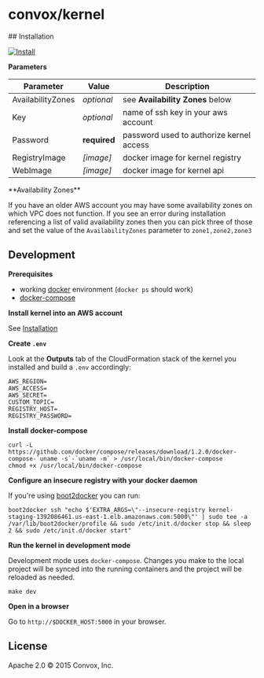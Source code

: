 # convox/kernel

<a name="installation">
## Installation

[![Install](https://s3.amazonaws.com/cloudformation-examples/cloudformation-launch-stack.png)](https://console.aws.amazon.com/cloudformation/home?region=us-east-1#cstack=sn%7Econvox%7Cturl%7Ehttp://convox.s3.amazonaws.com/kernel.json)

**Parameters**

| Parameter         | Value        | Description                              |
|-------------------|--------------|------------------------------------------|
| AvailabilityZones | *optional*   | see **Availability Zones** below         |
| Key               | *optional*   | name of ssh key in your aws account      |
| Password          | **required** | password used to authorize kernel access |
| RegistryImage     | *[image]*    | docker image for kernel registry         |
| WebImage          | *[image]*    | docker image for kernel api              |

<a name="availability-zones">
**Availability Zones**

If you have an older AWS account you may have some availability zones on which VPC does not function. If you see an error during installation referencing a list of valid availability zones then you can pick three of those and set the value of the `AvailabilityZones` parameter to `zone1,zone2,zone3`

## Development

**Prerequisites**

* working [docker](https://docs.docker.com/installation/) environment (`docker ps` should work)
* [docker-compose](https://docs.docker.com/compose/install/)

**Install kernel into an AWS account**

See [Installation](#installation)

**Create `.env`**

Look at the **Outputs** tab of the CloudFormation stack of the kernel you installed and build a `.env`  accordingly:

```
AWS_REGION=
AWS_ACCESS=
AWS_SECRET=
CUSTOM_TOPIC=
REGISTRY_HOST=
REGISTRY_PASSWORD=
```

**Install docker-compose**

```
curl -L https://github.com/docker/compose/releases/download/1.2.0/docker-compose-`uname -s`-`uname -m` > /usr/local/bin/docker-compose
chmod +x /usr/local/bin/docker-compose
```

**Configure an insecure registry with your docker daemon**

If you're using [boot2docker](http://boot2docker.io/) you can run:

```
boot2docker ssh "echo $'EXTRA_ARGS=\"--insecure-registry kernel-staging-1392086461.us-east-1.elb.amazonaws.com:5000\"' | sudo tee -a /var/lib/boot2docker/profile && sudo /etc/init.d/docker stop && sleep 2 && sudo /etc/init.d/docker start"
```

**Run the kernel in development mode**

Development mode uses `docker-compose`. Changes you make to the local project will be synced into the running containers and the project will be reloaded as needed.

`make dev`

**Open in a browser**

Go to `http://$DOCKER_HOST:5000` in your browser.

## License

Apache 2.0 &copy; 2015 Convox, Inc.
